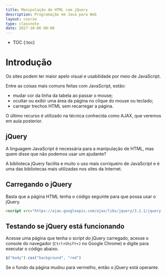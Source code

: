 ```yaml
---
title: Manipulação de HTML com jQuery
description: Programação em Java para Web
layout: course
type: classnote
date: 2017-10-06 00:00
---
```


* TOC
{:toc}

# Introdução

Os sites podem ter maior apelo visual e usabilidade por meio de JavaScript.

Entre as coisas mais comuns feitas com JavaScript, estão:

- mudar cor da linha da tabela ao passar o mouse;
- ocultar ou exibir uma área da página no clique do mouse ou teclado;
- carregar trechos HTML sem recarregar a página.

O último recurso é utilizado na técnica conhecida como AJAX, que veremos em aula posterior.

## jQuery

A linguagem JavaScript é necessária para a manipulação de HTML, mas quem disse que não podemos usar um ajudante?

A biblioteca jQuery facilita e muito o uso mais corriqueiro de JavaScript e é uma das bibliotecas mais utilizadas 
nos sites da Internet.

## Carregando o jQuery

Basta que a página HTML tenha o código seguinte para que possa usar o jQuery.

```html
<script src="https://ajax.googleapis.com/ajax/libs/jquery/3.2.1/jquery.min.js"></script>
```

## Testando se jQuery está funcionando

Acesse uma página que tenha o script do jQuery carregado, acesse o console do navegador (`Ctrl+Shift+J` no Google Chrome)
e digite para executar o código abaixo.

```javascript
$("body").css("background", "red")
```

Se o fundo da página mudou para vermelho, então o jQuery está operante.
